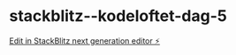 # stackblitz--kodeloftet-dag-5

[Edit in StackBlitz next generation editor ⚡️](https://stackblitz.com/~/github.com/Magnus0155/stackblitz--kodeloftet-dag-5)